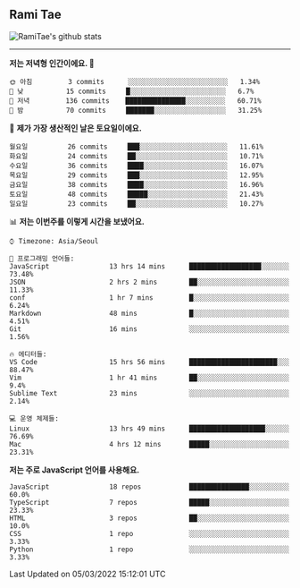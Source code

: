 ## Rami Tae

![RamiTae's github stats](https://github-readme-stats.vercel.app/api?username=RamiTae&show_icons=true&theme=tokyonight)

---
<!--START_SECTION:waka-->
**저는 저녁형 인간이에요. 🦉** 

```text
🌞 아침         3 commits      ░░░░░░░░░░░░░░░░░░░░░░░░░   1.34% 
🌆 낮　         15 commits     █░░░░░░░░░░░░░░░░░░░░░░░░   6.7% 
🌃 저녁         136 commits    ███████████████░░░░░░░░░░   60.71% 
🌙 밤　         70 commits     ███████░░░░░░░░░░░░░░░░░░   31.25%

```
📅 **제가 가장 생산적인 날은 토요일이에요.** 

```text
월요일          26 commits     ███░░░░░░░░░░░░░░░░░░░░░░   11.61% 
화요일          24 commits     ██░░░░░░░░░░░░░░░░░░░░░░░   10.71% 
수요일          36 commits     ████░░░░░░░░░░░░░░░░░░░░░   16.07% 
목요일          29 commits     ███░░░░░░░░░░░░░░░░░░░░░░   12.95% 
금요일          38 commits     ████░░░░░░░░░░░░░░░░░░░░░   16.96% 
토요일          48 commits     █████░░░░░░░░░░░░░░░░░░░░   21.43% 
일요일          23 commits     ██░░░░░░░░░░░░░░░░░░░░░░░   10.27%

```


📊 **저는 이번주를 이렇게 시간을 보냈어요.** 

```text
⌚︎ Timezone: Asia/Seoul

💬 프로그래밍 언어들: 
JavaScript               13 hrs 14 mins      ██████████████████░░░░░░░   73.48% 
JSON                     2 hrs 2 mins        ██░░░░░░░░░░░░░░░░░░░░░░░   11.33% 
conf                     1 hr 7 mins         █░░░░░░░░░░░░░░░░░░░░░░░░   6.24% 
Markdown                 48 mins             █░░░░░░░░░░░░░░░░░░░░░░░░   4.51% 
Git                      16 mins             ░░░░░░░░░░░░░░░░░░░░░░░░░   1.56%

🔥 에디터들: 
VS Code                  15 hrs 56 mins      ██████████████████████░░░   88.47% 
Vim                      1 hr 41 mins        ██░░░░░░░░░░░░░░░░░░░░░░░   9.4% 
Sublime Text             23 mins             ░░░░░░░░░░░░░░░░░░░░░░░░░   2.14%

💻 운영 체제들: 
Linux                    13 hrs 49 mins      ███████████████████░░░░░░   76.69% 
Mac                      4 hrs 12 mins       █████░░░░░░░░░░░░░░░░░░░░   23.31%

```

**저는 주로 JavaScript 언어를 사용해요.** 

```text
JavaScript               18 repos            ███████████████░░░░░░░░░░   60.0% 
TypeScript               7 repos             █████░░░░░░░░░░░░░░░░░░░░   23.33% 
HTML                     3 repos             ██░░░░░░░░░░░░░░░░░░░░░░░   10.0% 
CSS                      1 repo              ░░░░░░░░░░░░░░░░░░░░░░░░░   3.33% 
Python                   1 repo              ░░░░░░░░░░░░░░░░░░░░░░░░░   3.33%

```



 Last Updated on 05/03/2022 15:12:01 UTC
<!--END_SECTION:waka-->
